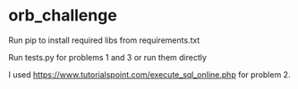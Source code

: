 # orb_challenge

Run pip to install required libs from requirements.txt

Run tests.py for problems 1 and 3 or run them directly

I used https://www.tutorialspoint.com/execute_sql_online.php for problem 2.
